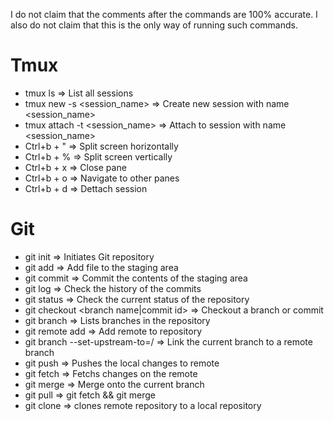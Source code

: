 I do not claim that the comments after the commands are 100% accurate.
I also do not claim that this is the only way of running such commands.

# Tmux
- tmux ls => List all sessions
- tmux new -s <session_name> => Create new session with name <session_name>
- tmux attach -t <session_name> => Attach to session with name <session_name>
- Ctrl+b + " => Split screen horizontally
- Ctrl+b + % => Split screen vertically
- Ctrl+b + x => Close pane
- Ctrl+b + o => Navigate to other panes
- Ctrl+b + d => Dettach session

# Git
- git init => Initiates Git repository
- git add <file> => Add file to the staging area
- git commit => Commit the contents of the staging area
- git log => Check the history of the commits
- git status => Check the current status of the repository
- git checkout <branch name|commit id> => Checkout a branch or commit
- git branch => Lists branches in the repository
- git remote add <remote name> <url> => Add remote to repository
- git branch --set-upstream-to=<remote name>/<remote branch> => Link the current branch to a remote branch
- git push => Pushes the local changes to remote
- git fetch => Fetchs changes on the remote
- git merge <branch> => Merge <branch> onto the current branch
- git pull => git fetch && git merge 
- git clone <repo url> => clones remote repository to a local repository
